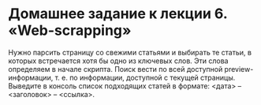 # Домашнее задание к лекции 6. «Web-scrapping»

Нужно парсить страницу со свежими статьями и выбирать те статьи, в которых встречается хотя бы одно из ключевых слов. 
Эти слова определяем в начале скрипта. 
Поиск вести по всей доступной preview-информации, т. е. по информации, доступной с текущей страницы. 
Выведите в консоль список подходящих статей в формате: <дата> – <заголовок> – <ссылка>.
